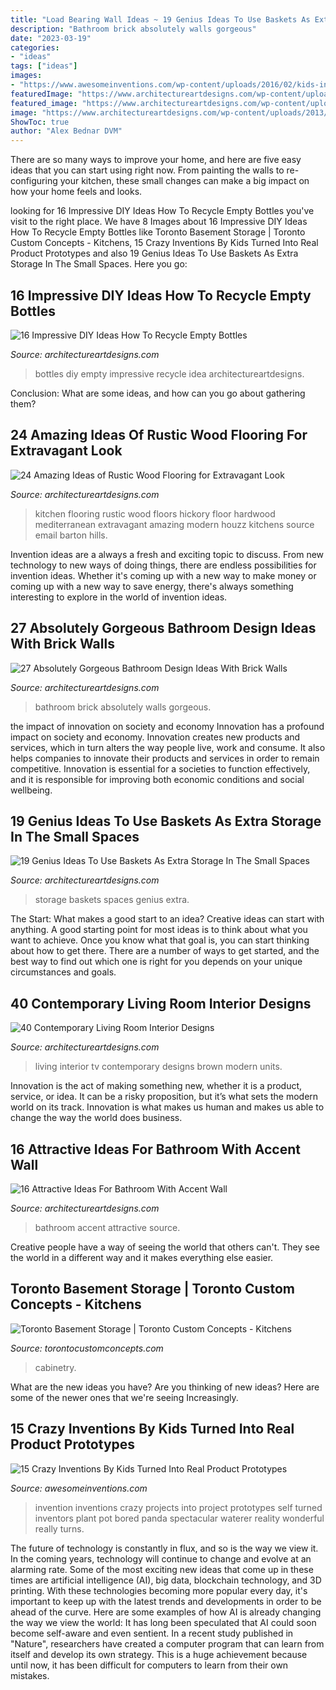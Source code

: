 ```yaml
---
title: "Load Bearing Wall Ideas ~ 19 Genius Ideas To Use Baskets As Extra Storage In The Small Spaces"
description: "Bathroom brick absolutely walls gorgeous"
date: "2023-03-19"
categories:
- "ideas"
tags: ["ideas"]
images:
- "https://www.awesomeinventions.com/wp-content/uploads/2016/02/kids-inventions-turned-into-reality-swpp.jpg"
featuredImage: "https://www.architectureartdesigns.com/wp-content/uploads/2016/05/4-1.jpg"
featured_image: "https://www.architectureartdesigns.com/wp-content/uploads/2016/05/4-1.jpg"
image: "https://www.architectureartdesigns.com/wp-content/uploads/2013/03/decoration-bottles-diy-ArchitectureArtDesigns-7.jpg"
ShowToc: true
author: "Alex Bednar DVM"
---
```



There are so many ways to improve your home, and here are five easy ideas that you can start using right now. From painting the walls to re-configuring your kitchen, these small changes can make a big impact on how your home feels and looks.

	

		
looking for 16 Impressive DIY Ideas How To Recycle Empty Bottles you've visit to the right place. We have 8 Images about 16 Impressive DIY Ideas How To Recycle Empty Bottles like Toronto Basement Storage | Toronto Custom Concepts - Kitchens, 15 Crazy Inventions By Kids Turned Into Real Product Prototypes and also 19 Genius Ideas To Use Baskets As Extra Storage In The Small Spaces. Here you go:
		
    
## 16 Impressive DIY Ideas How To Recycle Empty Bottles

<img loading=lazy src="https://www.architectureartdesigns.com/wp-content/uploads/2013/03/decoration-bottles-diy-ArchitectureArtDesigns-7.jpg" onerror="this.onerror=null;this.src='https://tse3.mm.bing.net/th?id=OIP.jMRhcDaSHdLdfuWguAqdRgHaJ6&amp;pid=15.1';" alt="16 Impressive DIY Ideas How To Recycle Empty Bottles">

_Source: architectureartdesigns.com_

>bottles diy empty impressive recycle idea architectureartdesigns. 

	

Conclusion: What are some ideas, and how can you go about gathering them?
 

    
## 24 Amazing Ideas Of Rustic Wood Flooring For Extravagant Look

<img loading=lazy src="https://www.architectureartdesigns.com/wp-content/uploads/2013/09/1621.jpg" onerror="this.onerror=null;this.src='https://tse3.mm.bing.net/th?id=OIP.D3lxfuDij1WWqhIsheVnjgAAAA&amp;pid=15.1';" alt="24 Amazing Ideas of Rustic Wood Flooring for Extravagant Look">

_Source: architectureartdesigns.com_

>kitchen flooring rustic wood floors hickory floor hardwood mediterranean extravagant amazing modern houzz kitchens source email barton hills. 

	

Invention ideas are a always a fresh and exciting topic to discuss. From new technology to new ways of doing things, there are endless possibilities for invention ideas. Whether it's coming up with a new way to make money or coming up with a new way to save energy, there's always something interesting to explore in the world of invention ideas.

    
## 27 Absolutely Gorgeous Bathroom Design Ideas With Brick Walls

<img loading=lazy src="https://www.architectureartdesigns.com/wp-content/uploads/2014/02/2441-630x945.jpg" onerror="this.onerror=null;this.src='https://tse1.mm.bing.net/th?id=OIP.He0wSaz7VvUM79RWClacCAHaLH&amp;pid=15.1';" alt="27 Absolutely Gorgeous Bathroom Design Ideas With Brick Walls">

_Source: architectureartdesigns.com_

>bathroom brick absolutely walls gorgeous. 

	

the impact of innovation on society and economy
Innovation has a profound impact on society and economy. Innovation creates new products and services, which in turn alters the way people live, work and consume. It also helps companies to innovate their products and services in order to remain competitive. Innovation is essential for a societies to function effectively, and it is responsible for improving both economic conditions and social wellbeing.

    
## 19 Genius Ideas To Use Baskets As Extra Storage In The Small Spaces

<img loading=lazy src="https://www.architectureartdesigns.com/wp-content/uploads/2016/05/4-1.jpg" onerror="this.onerror=null;this.src='https://tse2.mm.bing.net/th?id=OIP.3XZFfS1UHQsZNbM7hcocpQHaLH&amp;pid=15.1';" alt="19 Genius Ideas To Use Baskets As Extra Storage In The Small Spaces">

_Source: architectureartdesigns.com_

>storage baskets spaces genius extra. 

	

The Start: What makes a good start to an idea?
Creative ideas can start with anything. A good starting point for most ideas is to think about what you want to achieve. Once you know what that goal is, you can start thinking about how to get there. There are a number of ways to get started, and the best way to find out which one is right for you depends on your unique circumstances and goals.

    
## 40 Contemporary Living Room Interior Designs

<img loading=lazy src="https://www.architectureartdesigns.com/wp-content/uploads/2013/03/Modern-Living-Room-TV-Wall-Units-40-in-Light-Brown-Wood-Color.jpg" onerror="this.onerror=null;this.src='https://tse3.mm.bing.net/th?id=OIP.e8HH6SYg4UHXNZf7l2ngBwHaE5&amp;pid=15.1';" alt="40 Contemporary Living Room Interior Designs">

_Source: architectureartdesigns.com_

>living interior tv contemporary designs brown modern units. 

	

Innovation is the act of making something new, whether it is a product, service, or idea. It can be a risky proposition, but it’s what sets the modern world on its track. Innovation is what makes us human and makes us able to change the way the world does business.

    
## 16 Attractive Ideas For Bathroom With Accent Wall

<img loading=lazy src="https://www.architectureartdesigns.com/wp-content/uploads/2016/06/3-4.jpg" onerror="this.onerror=null;this.src='https://tse4.mm.bing.net/th?id=OIP.Mmcd_sIaXX8hLln5Z43q0gHaK1&amp;pid=15.1';" alt="16 Attractive Ideas For Bathroom With Accent Wall">

_Source: architectureartdesigns.com_

>bathroom accent attractive source. 

	

Creative people have a way of seeing the world that others can't. They see the world in a different way and it makes everything else easier.

    
## Toronto Basement Storage | Toronto Custom Concepts - Kitchens

<img loading=lazy src="https://www.torontocustomconcepts.com/wp-content/uploads/2016/02/TorontoStorageSystem.jpg" onerror="this.onerror=null;this.src='https://tse3.mm.bing.net/th?id=OIP.rd1-DXZuFxM4NrlGP9YWIwHaHM&amp;pid=15.1';" alt="Toronto Basement Storage | Toronto Custom Concepts - Kitchens">

_Source: torontocustomconcepts.com_

>cabinetry. 

	

What are the new ideas you have?
Are you thinking of new ideas? Here are some of the newer ones that we're seeing Increasingly.

    
## 15 Crazy Inventions By Kids Turned Into Real Product Prototypes

<img loading=lazy src="https://www.awesomeinventions.com/wp-content/uploads/2016/02/kids-inventions-turned-into-reality-swpp.jpg" onerror="this.onerror=null;this.src='https://tse1.mm.bing.net/th?id=OIP.J46IH9s6f69hKHrRPycdBgDVEk&amp;pid=15.1';" alt="15 Crazy Inventions By Kids Turned Into Real Product Prototypes">

_Source: awesomeinventions.com_

>invention inventions crazy projects into project prototypes self turned inventors plant pot bored panda spectacular waterer reality wonderful really turns. 

	

The future of technology is constantly in flux, and so is the way we view it.
In the coming years, technology will continue to change and evolve at an alarming rate. Some of the most exciting new ideas that come up in these times are artificial intelligence (AI), big data, blockchain technology, and 3D printing. With these technologies becoming more popular every day, it's important to keep up with the latest trends and developments in order to be ahead of the curve. Here are some examples of how AI is already changing the way we view the world: 
It has long been speculated that AI could soon become self-aware and even sentient. In a recent study published in "Nature", researchers have created a computer program that can learn from itself and develop its own strategy. This is a huge achievement because until now, it has been difficult for computers to learn from their own mistakes.

